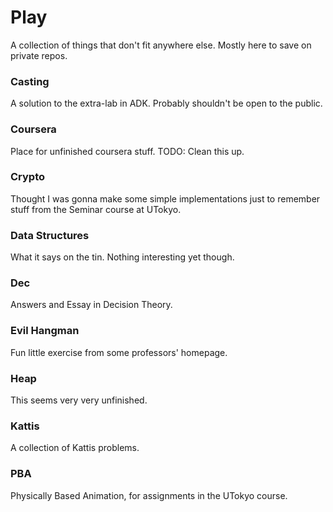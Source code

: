Play
====
A collection of things that don't fit anywhere else. Mostly here to save on private repos.

### Casting
A solution to the extra-lab in ADK. Probably shouldn't be open to the public.

### Coursera
Place for unfinished coursera stuff. TODO: Clean this up.

### Crypto
Thought I was gonna make some simple implementations just to remember stuff from the Seminar course at UTokyo.

### Data Structures
What it says on the tin. Nothing interesting yet though.

### Dec
Answers and Essay in Decision Theory.

### Evil Hangman
Fun little exercise from some professors' homepage.

### Heap
This seems very very unfinished.

### Kattis
A collection of Kattis problems.

### PBA
Physically Based Animation, for assignments in the UTokyo course.
